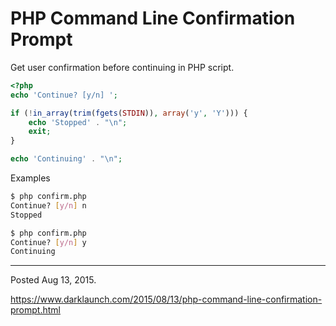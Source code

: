 # PHP Command Line Confirmation Prompt

Get user confirmation before continuing in PHP script.
```php
<?php
echo 'Continue? [y/n] ';

if (!in_array(trim(fgets(STDIN)), array('y', 'Y'))) {
    echo 'Stopped' . "\n";
    exit;
}

echo 'Continuing' . "\n";
```

Examples
```sh
$ php confirm.php 
Continue? [y/n] n
Stopped
```
```sh
$ php confirm.php 
Continue? [y/n] y
Continuing
```

---

Posted Aug 13, 2015.

https://www.darklaunch.com/2015/08/13/php-command-line-confirmation-prompt.html